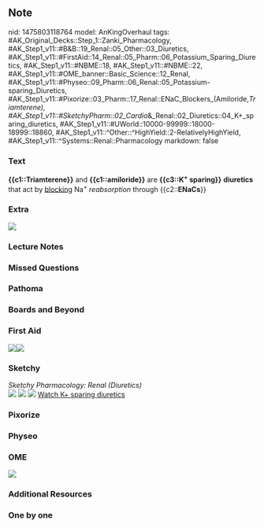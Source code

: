 ## Note
nid: 1475803118764
model: AnKingOverhaul
tags: #AK_Original_Decks::Step_1::Zanki_Pharmacology, #AK_Step1_v11::#B&B::19_Renal::05_Other::03_Diuretics, #AK_Step1_v11::#FirstAid::14_Renal::05_Pharm::06_Potassium_Sparing_Diuretics, #AK_Step1_v11::#NBME::18, #AK_Step1_v11::#NBME::22, #AK_Step1_v11::#OME_banner::Basic_Science::12_Renal, #AK_Step1_v11::#Physeo::09_Pharm::06_Renal::05_Potassium-sparing_Diuretics, #AK_Step1_v11::#Pixorize::03_Pharm::17_Renal::ENaC_Blockers_(Amiloride,_Triamterene), #AK_Step1_v11::#SketchyPharm::02_Cardio_&_Renal::02_Diuretics::04_K+_sparing_diuretics, #AK_Step1_v11::#UWorld::10000-99999::18000-18999::18860, #AK_Step1_v11::^Other::^HighYield::2-RelativelyHighYield, #AK_Step1_v11::^Systems::Renal::Pharmacology
markdown: false

### Text
<div>
  <b>{{c1::Triamterene}}</b> and <b>{{c1::amiloride}}</b> are
  <b>{{c3::K<sup>+</sup> sparing}}</b> <b>diuretics</b> that act by
  <u>blocking</u> Na<sup>+</sup> <i>reabsorption</i> through
  {{c2::<b>ENaCs</b>}}
</div>

### Extra
<img src="paste-355597522305514.jpg">

### Lecture Notes


### Missed Questions


### Pathoma


### Boards and Beyond


### First Aid
<img src="paste-210702505607171.jpg"><img src=
"paste-198809741164547.jpg">

### Sketchy
<div>
  <i>Sketchy Pharmacology: Renal (Diuretics)</i>
</div><img src=
"Screen%20Shot%202019-09-17%20at%209.37.04%20AM.png"> <img src=
"Screen%20Shot%202019-09-17%20at%209.37.11%20AM.png"> <img src=
"Screen%20Shot%202019-09-17%20at%209.37.18%20AM.png"> <a href=
"https://dashboard.sketchy.com/study/medical/courses/medical-pharmacology/units/medical-pharmacology-cardiovascular-renal/videos/medical-pharmacology-cardiovascular-and-renal-diuretics-k-sparing-diuretics?utm_source=anki&utm_medium=partnership&utm_campaign=february_update&utm_content=medical">
Watch K+ sparing diuretics</a>

### Pixorize


### Physeo


### OME
<div class="ome-widget">
  <a href="https://onlinemeded.org/spa/renal?ref=anki"><img src=
  "_OME_AnkiFlashcards_Topic_5.png"></a>
</div>

### Additional Resources


### One by one

